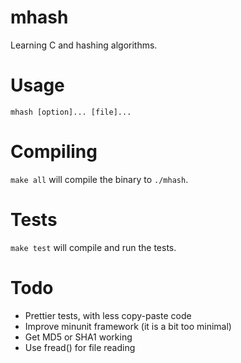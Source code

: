 # mhash
Learning C and hashing algorithms.

# Usage
`mhash [option]... [file]...`

# Compiling
`make all` will compile the binary to `./mhash`.

# Tests
`make test` will compile and run the tests.

# Todo
* Prettier tests, with less copy-paste code
* Improve minunit framework (it is a bit too minimal)
* Get MD5 or SHA1 working
* Use fread() for file reading
